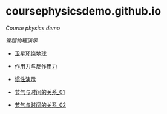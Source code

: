 # coursephysicsdemo.github.io
*Course physics demo*

*课程物理演示*


* [卫星环绕地球](https://n1u.github.io/coursephysicsdemo.github.io/05_satellite/index.html)

* [作用力与反作用力](https://n1u.github.io/coursephysicsdemo.github.io/01_forceBall/index.html)

* [惯性演示](https://n1u.github.io/coursephysicsdemo.github.io/02_deceleration/index.html)

* [节气与时间的关系_01](https://n1u.github.io/coursephysicsdemo.github.io/04_01_fourSeasons/index.html)

* [节气与时间的关系_02](https://n1u.github.io/coursephysicsdemo.github.io/06_GearsFourSeasons/index.html)
